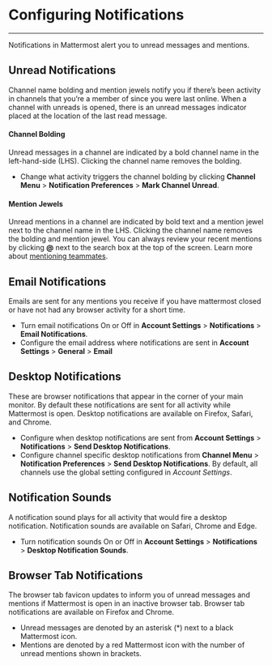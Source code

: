 # Configuring Notifications
_____
Notifications in Mattermost alert you to unread messages and mentions.

## Unread Notifications  
Channel name bolding and mention jewels notify you if there’s been activity in channels that you’re a member of since you were last online. When a channel with unreads is opened, there is an unread messages indicator placed at the location of the last read message.

#### Channel Bolding  
Unread messages in a channel are indicated by a bold channel name in the left-hand-side (LHS). Clicking the channel name removes the bolding.

- Change what activity triggers the channel bolding by clicking **Channel Menu** > **Notification Preferences** > **Mark Channel Unread**.  

#### Mention Jewels  
Unread mentions in a channel are indicated by bold text and a mention jewel next to the channel name in the LHS. Clicking the channel name removes the bolding and mention jewel. You can always review your recent mentions by clicking **@** next to the search box at the top of the screen. Learn more about [mentioning teammates](http://docs.mattermost.com/help/messaging/mentioning-teammates.html).

## Email Notifications
Emails are sent for any mentions you receive if you have mattermost closed or have not had any browser activity for a short time.

- Turn email notifications On or Off in **Account Settings** > **Notifications** > **Email Notifications**.
- Configure the email address where notifications are sent in **Account Settings** > **General** > **Email** 

## Desktop Notifications
These are browser notifications that appear in the corner of your main monitor. By default these notifications are sent for all activity while Mattermost is open. Desktop notifications are available on Firefox, Safari, and Chrome.

- Configure when desktop notifications are sent from **Account Settings** > **Notifications** > **Send Desktop Notifications**.
- Configure channel specific desktop notifications from **Channel Menu** > **Notification Preferences** > **Send Desktop Notifications**. By default, all channels use the global setting configured in *Account Settings*.

## Notification Sounds
A notification sound plays for all activity that would fire a desktop notification. Notification sounds are available on Safari, Chrome and Edge.

- Turn notification sounds On or Off in **Account Settings** > **Notifications** > **Desktop Notification Sounds**. 

## Browser Tab Notifications
The browser tab favicon updates to inform you of unread messages and mentions if Mattermost is open in an inactive browser tab. Browser tab notifications are available on Firefox and Chrome.

- Unread messages are denoted by an asterisk (*) next to a black Mattermost icon.
- Mentions are denoted by a red Mattermost icon with the number of unread mentions shown in brackets.
